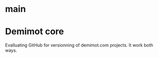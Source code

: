 # main
Demimot core
============
Evalluating GitHub for versionning of demimot.com projects.
It work both ways.

